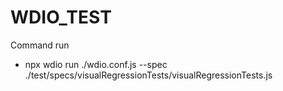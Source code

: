 # WDIO_TEST

Command run 

- npx wdio run ./wdio.conf.js --spec ./test/specs/visualRegressionTests/visualRegressionTests.js
